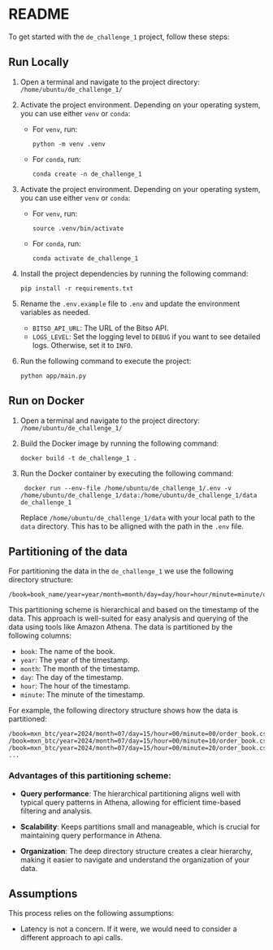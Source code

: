 # README

To get started with the `de_challenge_1` project, follow these steps:

## Run Locally

1. Open a terminal and navigate to the project directory: `/home/ubuntu/de_challenge_1/`

2. Activate the project environment. Depending on your operating system, you can use either `venv` or `conda`:

   - For `venv`, run:
     ```
     python -m venv .venv
     ```
   - For `conda`, run:
     ```
     conda create -n de_challenge_1
     ```

3. Activate the project environment. Depending on your operating system, you can use either `venv` or `conda`:

   - For `venv`, run:
     ```
     source .venv/bin/activate
     ```
   - For `conda`, run:
     ```
     conda activate de_challenge_1
     ```

4. Install the project dependencies by running the following command:

   ```
   pip install -r requirements.txt
   ```

5. Rename the `.env.example` file to `.env` and update the environment variables as needed.

   - `BITSO_API_URL`: The URL of the Bitso API.
   - `LOGS_LEVEL`: Set the logging level to `DEBUG` if you want to see detailed logs. Otherwise, set it to `INFO`.

6. Run the following command to execute the project:
   ```
   python app/main.py
   ```

## Run on Docker

1. Open a terminal and navigate to the project directory: `/home/ubuntu/de_challenge_1/`

2. Build the Docker image by running the following command:

   ```
   docker build -t de_challenge_1 .
   ```

3. Run the Docker container by executing the following command:

   ```
    docker run --env-file /home/ubuntu/de_challenge_1/.env -v /home/ubuntu/de_challenge_1/data:/home/ubuntu/de_challenge_1/data de_challenge_1
   ```

   Replace `/home/ubuntu/de_challenge_1/data` with your local path to the `data` directory. This has to be alligned with the path in the `.env` file.

## Partitioning of the data

For partitioning the data in the `de_challenge_1` we use the following directory structure:

```
/book=book_name/year=year/month=month/day=day/hour=hour/minute=minute/order_book.csv
```

This partitioning scheme is hierarchical and based on the timestamp of the data.
This approach is well-suited for easy analysis and querying of the data using tools like Amazon Athena.
The data is partitioned by the following columns:

- `book`: The name of the book.
- `year`: The year of the timestamp.
- `month`: The month of the timestamp.
- `day`: The day of the timestamp.
- `hour`: The hour of the timestamp.
- `minute`: The minute of the timestamp.

For example, the following directory structure shows how the data is partitioned:

```
/book=mxn_btc/year=2024/month=07/day=15/hour=00/minute=00/order_book.csv
/book=mxn_btc/year=2024/month=07/day=15/hour=00/minute=10/order_book.csv
/book=mxn_btc/year=2024/month=07/day=15/hour=00/minute=20/order_book.csv
...
```

### Advantages of this partitioning scheme:

- **Query performance**: The hierarchical partitioning aligns well with typical query patterns in Athena, allowing for efficient time-based filtering and analysis.

- **Scalability**: Keeps partitions small and manageable, which is crucial for maintaining query performance in Athena.

- **Organization**: The deep directory structure creates a clear hierarchy, making it easier to navigate and understand the organization of your data.

## Assumptions

This process relies on the following assumptions:

- Latency is not a concern. If it were, we would need to consider a different approach to api calls.
